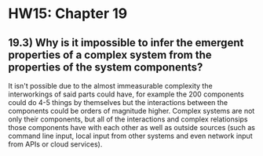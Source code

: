 # HW15: Chapter 19

## 19.3) Why is it impossible to infer the emergent properties of a complex system from the properties of the system components?

It isn't possible due to the almost immeasurable complexity the interworkings of said parts could have, for example the 200 components could do 4-5 things by themselves but the interactions between the components could be orders of magnitude higher. Complex systems are not only their components, but all of the interactions and complex relationsips those components have with each other as well as outside sources (such as command line input, local input from other systems and even network input from APIs or cloud services).